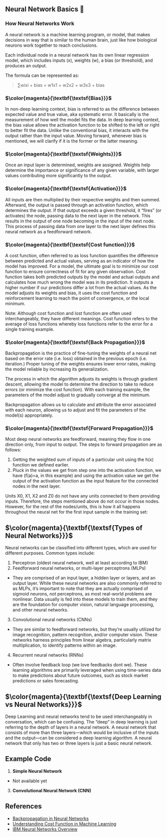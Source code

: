 ## Neural Network Basics 🔑

### **How Neural Networks Work**
A neural network is a machine learning program, or model, that makes decisions in way that is similar to the human brain, just like how biological neurons work together to reach conclusions.

Each individual node in a neural network has its own linear regression model, which includes inputs (x), weights (w), a bias (or threshold), and produces an output.

The formula can be represented as:

> ∑wixi + bias = w1x1 + w2x2 + w3x3 + bias

###  $\color{magenta}{\textbf{\textsf{Bias}}}$
In non-deep learning context, bias is referred to as the difference between expected value and true value, aka systematic error. It basically is the measurement of how well the model fits the data. In deep learning context, the bias value allows the activation function to be shifted to the left or right to better fit the data. Unlike the conventional bias, it interacts with the output rather than the input value. Moving forward, whenever bias is mentioned, we will clarify if it is the former or the latter meaning.

###  $\color{magenta}{\textbf{\textsf{Weights}}}$
Once an input layer is determined, weights are assigned. Weights help determine the importance or significance of any given variable, with larger values contributing more significantly to the output.

### $\color{magenta}{\textbf{\textsf{Activation}}}$
All inputs are then multiplied by their respective weights and then summed. Afterward, the output is passed through an activation function, which determines the output. If that output exceeds a given threshold, it “fires” (or activates) the node, passing data to the next layer in the network. This results in the output of one node becoming in the input of the next node. This process of passing data from one layer to the next layer defines this neural network as a feedforward network.

### $\color{magenta}{\textbf{\textsf{Cost function}}}$
A cost function, often referred to as loss function quantifies the difference between predicted and actual values, serving as an indicator of how the model has improved. For a model, the ultimate goal is to minimize our cost function to ensure correctness of fit for any given observation. Cost function takes both predicted outputs by the model and actual outputs and calculates how much wrong the model was in its prediction. It outputs a higher number if our predictions differ a lot from the actual values. As the model adjusts its weights and bias, it uses the cost function and reinforcement learning to reach the point of convergence, or the local minimum. 

Note: Although cost function and lost function are often used interchangeably, they have different meanings. 
Cost function refers to the average of loss functions whereby loss functions refer to the error for a single training example.

### $\color{magenta}{\textbf{\textsf{Back Propagation}}}$
Backpropagation is the practice of fine-tuning the weights of a neural net based on the error rate (i.e. loss) obtained in the previous epoch (i.e. iteration.) Proper tuning of the weights ensures lower error rates, making the model reliable by increasing its generalization.

The process in which the algorithm adjusts its weights is through gradient descent, allowing the model to determine the direction to take to reduce errors (or minimize the cost function). With each training example, the parameters of the model adjust to gradually converge at the minimum.    

Backpropagation allows us to calculate and attribute the error associated with each neuron, allowing us to adjust and fit the parameters of the model(s) appropriately.

### $\color{magenta}{\textbf{\textsf{Forward Propagation}}}$
Most deep neural networks are feedforward, meaning they flow in one direction only, from input to output. 
The steps to forward propagation are as follows:

1. Getting the weighted sum of inputs of a particular unit using the h(x) function we defined earlier.
2. Pluck in the values we get from step one into the activation function, we have (f(a)=a, in this example) and using the activation value we get the output of the activation function as the input feature for the connected nodes in the next layer.

Units X0, X1, X2 and Z0 do not have any units connected to them providing inputs. Therefore, the steps mentioned above do not occur in those nodes. However, for the rest of the nodes/units, this is how it all happens throughout the neural net for the first input sample in the training set:

## $\color{magenta}{\textbf{\textsf{Types of Neural Networks}}}$
Neural networks can be classified into different types, which are used for different purposes. 
Common types include:
1. Perceptron (oldest neural network, well at least according to IBM)
2. Feedforward neural networks, or multi-layer perceptrons (MLPs)
- They are comprised of an input layer, a hidden layer or layers, and an output layer. While these neural networks are also commonly referred to as MLPs, it’s important to note that they are actually comprised of sigmoid neurons, not perceptrons, as most real-world problems are nonlinear. Data usually is fed into these models to train them, and they are the foundation for computer vision, natural language processing, and other neural networks.

3. Convolutional neural networks (CNNs)
- They are similar to feedforward networks, but they’re usually utilized for image recognition, pattern recognition, and/or computer vision. These networks harness principles from linear algebra, particularly matrix multiplication, to identify patterns within an image.

4. Recurrent neural networks (RNNs)
- Often involve feedback loop (we love feedbacks dont we). These learning algorithms are primarily leveraged when using time-series data to make predictions about future outcomes, such as stock market predictions or sales forecasting.

## $\color{magenta}{\textbf{\textsf{Deep Learning vs Neural Networks}}}$ 
Deep Learning and neural networks tend to be used interchangeably in conversation, which can be confusing. The “deep” in deep learning is just referring to the depth of layers in a neural network. A neural network that consists of more than three layers—which would be inclusive of the inputs and the output—can be considered a deep learning algorithm. A neural network that only has two or three layers is just a basic neural network.

## Example Code

1. **Simple Neural Network**
- Not available yet
3. **Convolutional Neural Network (CNN)**


## References
- [Backpropagation in Neural Networks](https://builtin.com/machine-learning/backpropagation-neural-network)
- [Understanding Cost Function in Machine Learning](https://www.analyticsvidhya.com/blog/2021/02/cost-function-is-no-rocket-science/)
- [IBM Neural Networks Overview](https://www.ibm.com/topics/neural-networks)
